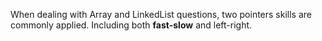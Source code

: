 When dealing with Array and LinkedList questions, two pointers skills are commonly applied.
Including both <strong>fast-slow</strong> and left-right.
